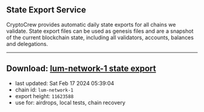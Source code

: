 ## State Export Service
CryptoCrew provides automatic daily state exports for all chains we validate. State export files can be used as genesis files and are a snapshot of the current blockchain state, including all validators, accounts, balances and delegations.

---
**Download: [lum-network-1 state export](https://dl-eu2.ccvalidators.com/SERVICE/lumnetwork/lum-network-1_export_11623588.json)**
---

- last updated: Sat Feb 17 2024 05:39:04
- chain id: `lum-network-1`
- export height: `11623588`
- use for: airdrops, local tests, chain recovery
